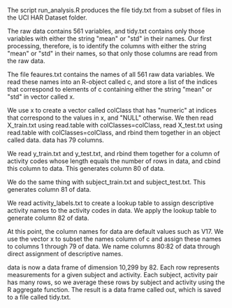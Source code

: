 The script run_analysis.R produces the file tidy.txt from a subset of files in the UCI HAR Dataset folder.

The raw data contains 561 variables, and tidy.txt contains only those variables with either the string "mean" or "std" in their names.  Our first processing, therefore, is to identify the columns with either the string "mean" or "std" in their names, so that only those columns are read from the raw data.

The file feaures.txt contains the names of all 561 raw data variables.  We read these names into an R-object called c, and store a list of the indices that correspond to elements of c containing either the string "mean" or "std" in vector called x.

We use x to create a vector called colClass that has "numeric" at indices that correspond to the values in x, and "NULL" otherwise.  We then read X_train.txt using read.table with colClasses=colClass, read X_test.txt using read.table with colClasses=colClass, and rbind them together in an object called data.  data has 79 columns.

We read y_train.txt and y_test.txt, and rbind them together for a column of activity codes whose length equals the number of rows in data, and cbind this column to data.  This generates column 80 of data.

We do the same thing with subject_train.txt and subject_test.txt.  This generates column 81 of data.

We read activity_labels.txt to create a lookup table to assign descriptive activity names to the activity codes in data. We apply the lookup table to generate column 82 of data. 

At this point, the column names for data are default values such as V17.  We use the vector x to subset the names column of c and assign these names to columns 1 through 79 of data.  We name columns 80:82 of data through direct assignment of descriptive names.

data is now a data frame of dimension 10,299 by 82.  Each row represents measurements for a given subject and activity.  Each subject, activity pair has many rows, so we average these rows by subject and activity using the R aggregate function.
  The result is a data frame called out, which is saved to a file called tidy.txt.


